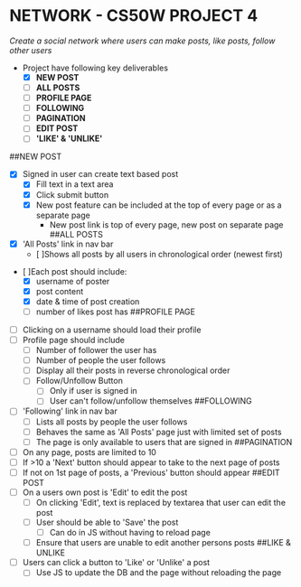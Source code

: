 # NETWORK - CS50W PROJECT 4
*Create a social network where users can make posts, like posts, follow other users*

- Project have following key deliverables
  - [x] **NEW POST**
  - [ ] **ALL POSTS**
  - [ ] **PROFILE PAGE**
  - [ ] **FOLLOWING**
  - [ ] **PAGINATION**
  - [ ] **EDIT POST**
  - [ ] **'LIKE' & 'UNLIKE'**

##NEW POST
- [x] Signed in user can create text based post
  - [x] Fill text in a text area
  - [x] Click submit button
  - [x] New post feature can be included at the top of every page or as a separate page
    - New post link is top of every page, new post on separate page
##ALL POSTS
- [x] 'All Posts' link in nav bar
  - [ ]Shows all posts by all users in chronological order (newest first)
- [ ]Each post should include:
  - [x] username of poster
  - [x] post content
  - [x] date & time of post creation
  - [ ] number of likes post has
##PROFILE PAGE
- [ ] Clicking on a username should load their profile
- [ ] Profile page should include
  - [ ] Number of follower the user has
  - [ ] Number of people the user follows
  - [ ] Display all their posts in reverse chronological order
  - [ ] Follow/Unfollow Button
    - [ ] Only if user is signed in
    - [ ] User can't follow/unfollow themselves
##FOLLOWING
- [ ] 'Following' link in nav bar
  - [ ] Lists all posts by people the user follows
  - [ ] Behaves the same as 'All Posts' page just with limited set of posts
  - [ ] The page is only available to users that are signed in
##PAGINATION
- [ ] On any page, posts are limited to 10
- [ ] If >10 a 'Next' button should appear to take to the next page of posts
- [ ] If not on 1st page of posts, a 'Previous' button should appear 
##EDIT POST
- [ ] On a users own post is 'Edit' to edit the post
  - [ ] On clicking 'Edit', text is replaced by textarea that user can edit the post
  - [ ] User should be able to 'Save' the post
    - [ ] Can do in JS without having to reload page
  - [ ] Ensure that users are unable to edit another persons posts
##LIKE & UNLIKE
- [ ] Users can click a button to 'Like' or 'Unlike' a post
  - [ ] Use JS to update the DB and the page without reloading the page